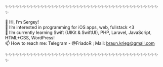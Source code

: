 ✨✨✨✨✨✨✨✨✨✨✨✨✨✨✨✨✨✨✨✨✨✨✨✨✨✨✨✨✨✨✨✨✨✨✨✨✨✨✨✨✨✨✨✨
  
👋 Hi, I’m Sergey!                             
👀 I’m interested in programming for iOS apps, web, fullstack <3             
🌱 I’m currently learning Swift (UIKit & SwiftUI), PHP, Laravel, JavaScript, HTML+CSS, WordPress!   
📫 How to reach me: Telegram - @FriadoR ; Mail: braun.krieg@gmail.com   

✨✨✨✨✨✨✨✨✨✨✨✨✨✨✨✨✨✨✨✨✨✨✨✨✨✨✨✨✨✨✨✨✨✨✨✨✨✨✨✨✨✨✨✨
